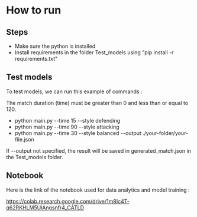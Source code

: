 # How to run


## Steps

- Make sure the python is installed
- Install requirements in the folder Test_models using "pip install -r requirements.txt"

##  Test models

To test models, we can run this example of commands : 

The match duration (time) must be greater than 0 and less than or equal to 120.

- python main.py --time 15 --style defending
- python main.py --time 90 --style attacking
- python main.py --time 30 --style balanced --output ./your-folder/your-file.json

If --output not specified, the result will be saved in generated_match.json in the Test_models folder.

## Notebook

Here is the link of the notebook used for data analytics and model training :

https://colab.research.google.com/drive/1m8Ic4T-q62RKHLM5UlAngsnfr4_CATLD
